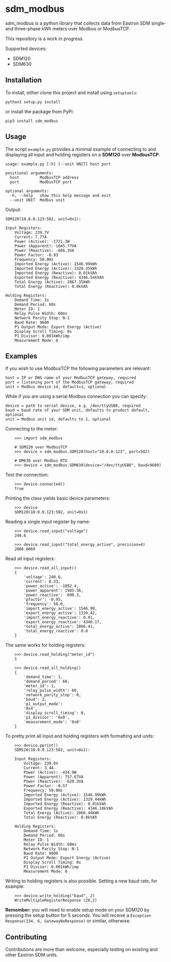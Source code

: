 # sdm_modbus

sdm_modbus is a python library that collects data from Eastron SDM single- and three-phase kWh meters over Modbus or ModbusTCP.

This repository is a work in progress.

Supported devices:
* SDM120
* SDM630

## Installation

To install, either clone this project and install using `setuptools`:

```python3 setup.py install```

or install the package from PyPi:

```pip3 install sdm_modbus```

## Usage

The script `example.py` provides a minimal example of connecting to and displaying all input and holding registers on a **SDM120** over **ModbusTCP**.

```
usage: example.py [-h] [--unit UNIT] host port

positional arguments:
  host         ModbusTCP address
  port         ModbusTCP port

optional arguments:
  -h, --help   show this help message and exit
  --unit UNIT  Modbus unit
```

Output:

```
SDM120(10.0.0.123:502, unit=0x1):

Input Registers:
    Voltage: 239.7V
    Current: 7.77A
    Power (Active): -1721.3W
    Power (Apparent): 1845.77VA
    Power (Reactive): -666.3VA
    Power Factor: -0.93
    Frequency: 50.0Hz
    Imported Energy (Active): 1546.99kWh
    Imported Energy (Active): 1320.35kWh
    Imported Energy (Reactive): 0.01kVAh
    Exported Energy (Reactive): 4346.54kVAh
    Total Energy (Active): 2867.35kWh
    Total Energy (Reactive): 0.0kVAh

Holding Registers:
    Demand Time: 1s
    Demand Period: 60s
    Meter ID: 1
    Relay Pulse Width: 60ms
    Network Parity Stop: N-1
    Baud Rate: 9600
    P1 Output Mode: Export Energy (Active)
    Display Scroll Timing: 0s
    P1 Divisor: 0.001kWh/imp
    Measurement Mode: 0
```

## Examples

If you wish to use ModbusTCP the following parameters are relevant:

`host = IP or DNS name of your ModbusTCP gateway, required`  
`port = listening port of the ModbusTCP gateway, required`  
`unit = Modbus device id, default=1, optional`

While if you are using a serial Modbus connection you can specify:

`device = path to serial device, e.g. /dev/ttyUSB0, required`  
`baud = baud rate of your SDM unit, defaults to product default, optional`  
`unit = Modbus unit id, defaults to 1, optional`

Connecting to the meter:

```
    >>> import sdm_modbus

    # SDM120 over ModbusTCP
    >>> device = sdm_modbus.SDM120(host="10.0.0.123", port=502)
    
    # DM630 over Modbus RTU
    >>> device = sdm_modbus.SDM630(device="/dev/ttyUSB0", baud=9600)
```

Test the connection:

```
    >>> device.connected()
    True
```

Printing the class yields basic device parameters:

```
    >>> device
    SDM120(10.0.0.123:502, unit=0x1)
```

Reading a single input register by name:

```
    >>> device.read_input("voltage")
    240.6

    >>> device.read_input("total_energy_active", precision=4)
    2866.6069
```

Read all input registers:

```
    >>> device.read_all_input()
    {
        'voltage': 240.6,
        'current': 8.33,
        'power_active': -1892.4,
        'power_apparent': 1985.36,
        'power_reactive': -600.3,
        'pfactor': -0.95,
        'frequency': 50.0,
        'import_energy_active': 1546.99,
        'export_energy_active': 1319.42,
        'import_energy_reactive': 0.01,
        'export_energy_reactive': 4346.17,
        'total_energy_active': 2866.41,
        'total_energy_reactive': 0.0
    }
```

The same works for holding registers:

```
    >>> device.read_holding("meter_id")
    1

    >>> device.read_all_holding()
    {
        'demand_time': 1,
        'demand_period': 60,
        'meter_id': 1,
        'relay_pulse_width': 60,
        'network_parity_stop': 0,
        'baud': 2,
        'p1_output_mode':
        '0x4',
        'display_scroll_timing': 0,
        'p1_divisor': '0x0',
        'measurement_mode': '0x0'
    }
```

To pretty print all input and holding registers *with* formatting and units:

```
    >>> device.pprint()
    SDM120(10.0.0.123:502, unit=0x1):

    Input Registers:
        Voltage: 239.6V
        Current: 3.4A
        Power (Active): -434.9W
        Power (Apparent): 757.67VA
        Power (Reactive): -620.3VA
        Power Factor: -0.57
        Frequency: 50.0Hz
        Imported Energy (Active): 1546.99kWh
        Imported Energy (Active): 1319.44kWh
        Imported Energy (Reactive): 0.01kVAh
        Exported Energy (Reactive): 4346.18kVAh
        Total Energy (Active): 2866.44kWh
        Total Energy (Reactive): 0.0kVAh

    Holding Registers:
        Demand Time: 1s
        Demand Period: 60s
        Meter ID: 1
        Relay Pulse Width: 60ms
        Network Parity Stop: N-1
        Baud Rate: 9600
        P1 Output Mode: Export Energy (Active)
        Display Scroll Timing: 0s
        P1 Divisor: 0.001kWh/imp
        Measurement Mode: 0
```

Writing to holding registers is also possible. Setting a new baud rate, for example:

```
    >>> device.write_holding("baud", 2)
    WriteMultipleRegisterResponse (28,2)
```

**Remember:** you will need to enable setup mode on your SDM120 by pressing the setup button for 5 seconds. You will receive a `Exception Response(134, 6, GatewayNoResponse)` or similar, otherwise.

## Contributing

Contributions are more than welcome, especially testing on existing and other Eastron SDM units.